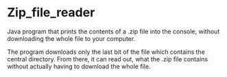Zip_file_reader
===============

Java program that prints the contents of a .zip file into the console, without downloading the whole file to your computer.

The program downloads only the last bit of the file which contains the central directory.
From there, it can read out, what the .zip file contains without actually having to download the whole file.
